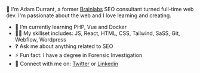 👋 I'm Adam Durrant, a former <a href="https://www.brainlabsdigital.com/" target="_blank">Brainlabs</a> SEO consultant turned full-time web dev. I'm passionate about the web and I love learning and creating.
<br/>
  
- 🌱 I’m currently learning PHP, Vue and Docker
- 🧑‍💻 My skillset includes: JS, React, HTML, CSS, Tailwind, SaSS, Git, Webflow, Wordpress
- ❓ Ask me about anything related to SEO
- ⚡ Fun fact: I have a degree in Forensic Investigation  
- 🤙 Connect with me on: <a href="https://twitter.com/adamddurrant" target="_blank">Twitter</a> or <a href="https://linkedin.com/in/adam-durrant" target="_blank">Linkedin</a>
